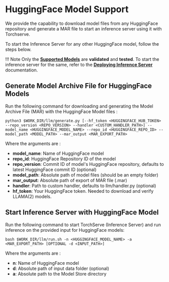 # HuggingFace Model Support
We provide the capability to download model files from any HuggingFace repository and generate a MAR file to start an inference server using it with Torchserve.

To start the Inference Server for any other HuggingFace model, follow the steps below.

!!! Note
    Only the [**Supported Models**](../supported_models.md) are **validated** and **tested**. To start the inference server for the same, refer to the [**Deploying Inference Server**](inference_server.md) documentation.  

## Generate Model Archive File for HuggingFace Models
Run the following command for downloading and generating the Model Archive File (MAR) with the HuggingFace Model files :
```
python3 $WORK_DIR/llm/generate.py [--hf_token <HUGGINGFACE_HUB_TOKEN> --repo_version <REPO_VERSION> --handler <CUSTOM_HANDLER_PATH>] --model_name <HUGGINGFACE_MODEL_NAME> --repo_id <HUGGINGFACE_REPO_ID> --model_path <MODEL_PATH> --mar_output <MAR_EXPORT_PATH>
```
Where the arguments are :

- **model_name**:       Name of HuggingFace model
- **repo_id**:          HuggingFace Repository ID of the model
- **repo_version**:     Commit ID of model's HuggingFace repository, defaults to latest HuggingFace commit ID (optional)
- **model_path**:       Absolute path of model files (should be an empty folder)
- **mar_output**:       Absolute path of export of MAR file (.mar)
- **handler**:          Path to custom handler, defaults to llm/handler.py (optional)
- **hf_token**:         Your HuggingFace token. Needed to download and verify LLAMA(2) models.

## Start Inference Server with HuggingFace Model
Run the following command to start TorchServe (Inference Server) and run inference on the provided input for HuggingFace models:
```
bash $WORK_DIR/llm/run.sh -n <HUGGINGFACE_MODEL_NAME> -a <MAR_EXPORT_PATH> [OPTIONAL -d <INPUT_PATH>]
```
Where the arguments are :

- **n**:    Name of HuggingFace model 
- **d**:    Absolute path of input data folder (optional)
- **a**:    Absolute path to the Model Store directory